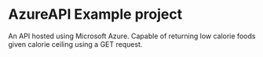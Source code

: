 # AzureAPI Example project
An API hosted using Microsoft Azure.
Capable of returning low calorie foods given calorie ceiling using a GET request.
